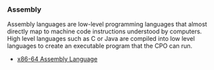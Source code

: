 ### Assembly

Assembly languages are low-level programming languages that almost directly map to machine code instructions understood by computers.  
High level languages such as C or Java are compiled into low level languages to create an executable program that the CPO can run.  

- [x86-64 Assembly Language](ASM_x86.md)